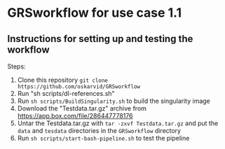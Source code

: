 # GRSworkflow for use case 1.1

## Instructions for setting up and testing the workflow  
Steps:
1. Clone this repository `git clone https://github.com/oskarvid/GRSworkflow`  
2. Run "sh scripts/dl-references.sh"  
3. Run `sh scripts/BuildSingularity.sh` to build the singularity image  
4. Download the "Testdata.tar.gz" archive from https://app.box.com/file/286447778176  
5. Untar the Testdata.tar.gz with `tar -zxvf Testdata.tar.gz` and put the `data` and `tesdata` directories in the `GRSworkflow` directory  
6. Run `sh scripts/start-bash-pipeline.sh` to test the pipeline  
